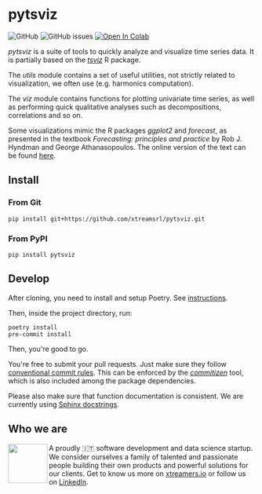 # pytsviz

![GitHub](https://img.shields.io/github/license/xtreamsrl/pytsviz)
![GitHub issues](https://img.shields.io/github/issues/xtreamsrl/pytsviz)
[![Open In Colab](https://colab.research.google.com/assets/colab-badge.svg)](https://colab.research.google.com/github/googlecolab/colabtools/blob/master/notebooks/GO_01_Displaying_Plots.ipynb)


*pytsviz* is a suite of tools to quickly analyze and visualize time series data. It is partially based on the [*tsviz*](https://github.com/xtreamsrl/tsviz) R package.

The *utils* module contains a set of useful utilities, not strictly related to visualization, we often use (e.g. harmonics computation).

The *viz* module contains functions for plotting univariate time series, as well as performing quick qualitative analyses such as decompositions, correlations and so on.

Some visualizations mimic the R packages *ggplot2* and *forecast*, as presented in the textbook *Forecasting: principles and practice* by Rob J. Hyndman and George Athanasopoulos.
The online version of the text can be found [here](https://otexts.com/fpp3/).

## Install

### From Git
```shell
pip install git+https://github.com/xtreamsrl/pytsviz.git
```

### From PyPI
```shell
pip install pytsviz
```

## Develop

After cloning, you need to install and setup Poetry. See [instructions](https://github.com/python-poetry/poetry#installation).

Then, inside the project directory, run:

```shell
poetry install
pre-commit install
```

Then, you're good to go.

You're free to submit your pull requests. Just make sure they follow [conventional commit rules](https://www.conventionalcommits.org/en/v1.0.0/#specification). This can be enforced by the [*commitizen*](https://commitizen-tools.github.io/commitizen/) tool, which is also included among the package dependencies.

Please also make sure that function documentation is consistent. We are currently using [Sphinx docstrings](https://sphinx-rtd-tutorial.readthedocs.io/en/latest/docstrings.html).


## Who we are
<img align="left" width="80" height="80" src="https://avatars2.githubusercontent.com/u/38501645?s=450&u=1eb7348ca81f5cd27ce9c02e689f518d903852b1&v=4">
A proudly 🇮🇹 software development and data science startup.<br>We consider ourselves a family of talented and passionate people building their own products and powerful solutions for our clients. Get to know us more on <a target="_blank" href="https://xtreamers.io">xtreamers.io</a> or follow us on <a target="_blank" href="https://it.linkedin.com/company/xtream-srl">LinkedIn</a>.
